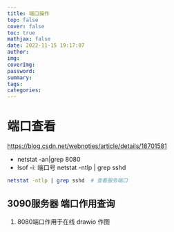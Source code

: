 ```yaml
---
title: 端口操作
top: false
cover: false
toc: true
mathjax: false
date: 2022-11-15 19:17:07
author:
img:
coverImg:
password:
summary:
tags:
categories:
---
```


# 端口查看

https://blog.csdn.net/webnoties/article/details/18701581
- netstat -an|grep 8080
- lsof -i: 端口号
netstat -ntlp | grep sshd
```bash
netstat -ntlp | grep sshd  # 查看服务端口
```


## 3090服务器 端口作用查询

1. 8080端口作用于在线 drawio 作图

